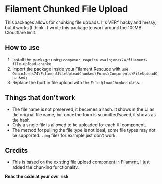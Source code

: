 # Filament Chunked File Upload

This packages allows for chunking file uploads. It's VERY hacky and messy, but it works (I think). I wrote this package to work around the 100MB Cloudflare limit. 

## How to use
1. Install the package using `composer require owainjones74/filament-file-upload-chunke`
2. Import the package inside your Filament Resouce with `use OwainJones74\FilamentFileUploadChunked\Forms\Components\FileUploadChunked;`
3. Replace the built in file upload with the `FileUploadChunked` class.

## Things that don't work
- The file name is not preserved, it becomes a hash. It shows in the UI as the original file name, but once the form is submitted/saved, it shows as the hash.
- Only a single file is allowed to be uploaded for each UI component.
- The method for pulling the file type is not ideal, some file types may not be supported. `.dmg` files for example just don't work.

## Credits
- This is based on the existing file upload component in Filament, I just added the chunking functionality.

**Read the code at your own risk**